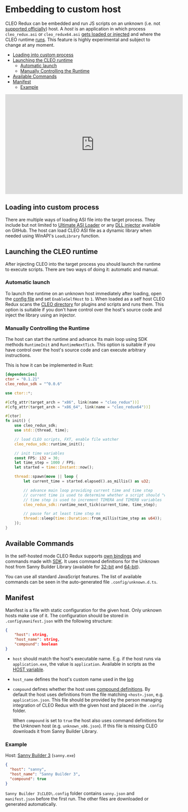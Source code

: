 # Embedding to custom host

CLEO Redux can be embedded and run JS scripts on an unknown (i.e. not [supported officially](./introduction.md#supported-releases)) host. A _host_ is an application in which process `cleo_redux.asi` or `cleo_redux64.asi` [gets loaded or injected](#loading-into-custom-process) and where the CLEO runtime [runs](#launching-the-cleo-runtime). This feature is highly experimental and subject to change at any moment.

- [Loading into custom process](#loading-into-custom-process)
- [Launching the CLEO runtime](#launching-the-cleo-runtime)
  - [Automatic launch](#automatic-launch)
  - [Manually Controlling the Runtime](#manually-controlling-the-runtime)
- [Available Commands](#available-commands)
- [Manifest](#manifest)
  - [Example](#example)

<iframe width="560" height="315" src="https://www.youtube.com/embed/rk2LvDt7UkI" title="YouTube video player" frameborder="0" allow="accelerometer; autoplay; clipboard-write; encrypted-media; gyroscope; picture-in-picture" allowfullscreen></iframe>

## Loading into custom process

There are multiple ways of loading ASI file into the target process. They include but not limited to [Ultimate ASI Loader](https://github.com/ThirteenAG/Ultimate-ASI-Loader/releases) or any [DLL injector](https://github.com/search?q=dll+injector) available on GitHub. The host can load CLEO ASI file as a dynamic library when needed using WinAPI's `LoadLibrary` function.

## Launching the CLEO runtime

After injecting CLEO into the target process you should launch the runtime to execute scripts. There are two ways of doing it: automatic and manual.

### Automatic launch

To launch the runtime on an unknown host immediately after loading, open the [config file](./config.md) and set `EnableSelfHost` to `1`. When loaded as a self host CLEO Redux scans the [CLEO directory](./cleo-directory.md) for plugins and scripts and runs them. This option is suitable if you don't have control over the host's source code and inject the library using an injector.

### Manually Controlling the Runtime

The host can start the runtime and advance its main loop using SDK methods `RuntimeInit` and `RuntimeNextTick`. This option is suitable if you have control over the host's source code and can execute arbitrary instructions.

This is how it can be implemented in Rust:

```toml
[dependencies]
ctor = "0.1.21"
cleo_redux_sdk = "^0.0.6"
```

```rust
use ctor::*;

#[cfg_attr(target_arch = "x86", link(name = "cleo_redux"))]
#[cfg_attr(target_arch = "x86_64", link(name = "cleo_redux64"))]

#[ctor]
fn init() {
    use cleo_redux_sdk;
    use std::{thread, time};

    // load CLEO scripts, FXT, enable file watcher
    cleo_redux_sdk::runtime_init();

    // init time variables
    const FPS: i32 = 30;
    let time_step = 1000 / FPS;
    let started = time::Instant::now();

    thread::spawn(move || loop {
        let current_time = started.elapsed().as_millis() as u32;

        // advance main loop providing current time and time step
        // current time is used to determine whether a script should "wake up" after wait command
        // time step is used to increment TIMERA and TIMERB variables
        cleo_redux_sdk::runtime_next_tick(current_time, time_step);

        // pause for at least time step ms
        thread::sleep(time::Duration::from_millis(time_step as u64));
    });
}
```

## Available Commands

In the self-hosted mode CLEO Redux supports [own bindings](./api.md#cleo-redux-bindings) and commands made with [SDK](./using-sdk.md). It uses command definitions for the Unknown host from Sanny Builder Library (available for [32-bit](https://library.sannybuilder.com/#/unknown_x86) and [64-bit](https://library.sannybuilder.com/#/unknown_x64)).

You can use all standard JavaScript features. The list of available commands can be seen in the auto-generated file `.config/unknown.d.ts`.

## Manifest

Manifest is a file with static configuration for the given host. Only unknown hosts make use of it. The configuration should be stored in `.config\manifest.json` with the following structure:

```json
{
    "host": string,
    "host_name": string,
    "compound": boolean
}
```

- `host` should match the host's executable name. E.g. if the host runs via `application.exe`, the value is `application`. Available in scripts as the [HOST variable](./api.md#host).
- `host_name` defines the host's custom name used in the [log](./log.md)
- `compound` defines whether the host uses [compound definitions](./definitions.md). By default the host uses definitions from the file matching `<host>.json`, e.g. `application.json`. This file should be provided by the person managing integration of CLEO Redux with the given host and placed in the `.config` folder.

  When `compound` is set to `true` the host also uses command definitions for the Unknown host (e.g. `unknown_x86.json`). If this file is missing CLEO downloads it from Sanny Builder Library.

### Example

Host: [Sanny Builder 3](https://sannybuilder.com) (`sanny.exe`)

```json
{
  "host": "sanny",
  "host_name": "Sanny Builder 3",
  "compound": true
}
```

`Sanny Builder 3\CLEO\.config` folder contains `sanny.json` and `manifest.json` before the first run. The other files are downloaded or generated automatically.
